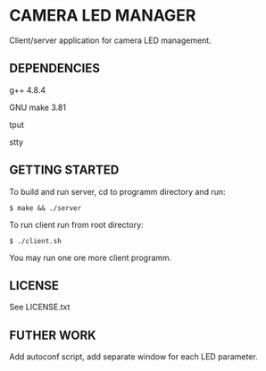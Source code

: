 # CAMERA LED MANAGER
Client/server application for camera LED management.
## DEPENDENCIES
g++ 4.8.4

GNU make 3.81

tput

stty
## GETTING STARTED
To build and run server, cd to programm directory and run:

    $ make && ./server
    
To run client run from root directory:

    $ ./client.sh
    
You may run one ore more client programm.
## LICENSE
See LICENSE.txt

## FUTHER WORK
Add autoconf script, add separate window for each LED parameter.
